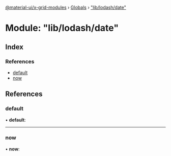 [@material-ui/x-grid-modules](../README.md) › [Globals](../globals.md) › ["lib/lodash/date"](_lib_lodash_date_.md)

# Module: "lib/lodash/date"

## Index

### References

- [default](_lib_lodash_date_.md#default)
- [now](_lib_lodash_date_.md#now)

## References

### default

• **default**:

---

### now

• **now**:
